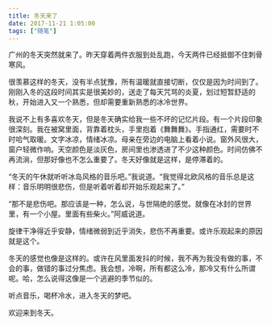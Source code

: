 ```yaml
---
title: 冬天来了
date: 2017-11-21 1:05:00
tags: ["随笔"]
---
```


广州的冬天突然就来了。昨天穿着两件衣服到处乱跑，今天两件已经抵御不住刺骨寒风。

很羡慕这样的冬天，没有半点犹豫，所有温暖就直接切断，仅仅是因为时间到了。刚刚入冬的这段时间其实是很美妙的，送走了每天咒骂的炎夏，划过短暂舒适的秋，开始进入又一个熟悉，但却需要重新熟悉的冰冷世界。

我说不上有多喜欢冬天，但是冬天确实给我一些不坏的记忆片段。有一个片段印象很深刻。我在被窝里面，背靠着枕头，手里抱着《舞舞舞》。手指通红，需要时不时哈气取暖。文字冰凉，情绪冰凉。母亲在旁边的电脑上看着小说。窗外风很大，窗户轻微作响。天空颜色是淡灰色，房间里也渗透进了不少这种颜色。时间仿佛不再流淌，但那好像也不怎么重要了。冬天好像就是这样，是停滞着的。

“冬天的午休就听听冰岛风格的音乐吧。”我说道。“我觉得北欧风格的音乐总是这样：音乐明明很悲伤，但是听着听着却开始乐观起来了。”

“那不是悲伤吧。那应该是一种，怎么说，与世隔绝的感觉。就像在冰封的世界里，有一个小屋。里面有些柴火。”阿威说道。

旋律干净得近乎安静，情绪微弱到近乎消失，悲伤不再重要。或许乐观起来的原因就是这个。

冬天的感觉也像是这样的。或许在风里面发抖的时候，我不再为我没有做的事，不会的事，做错的事过分焦虑。我会想，冷啊，所有都这么冷，那冷又有什么所谓呢。哈，怎么说得这像是一个逃避的季节似的。

听点音乐，喝杯冷水，进入冬天的梦吧。

欢迎来到冬天。
